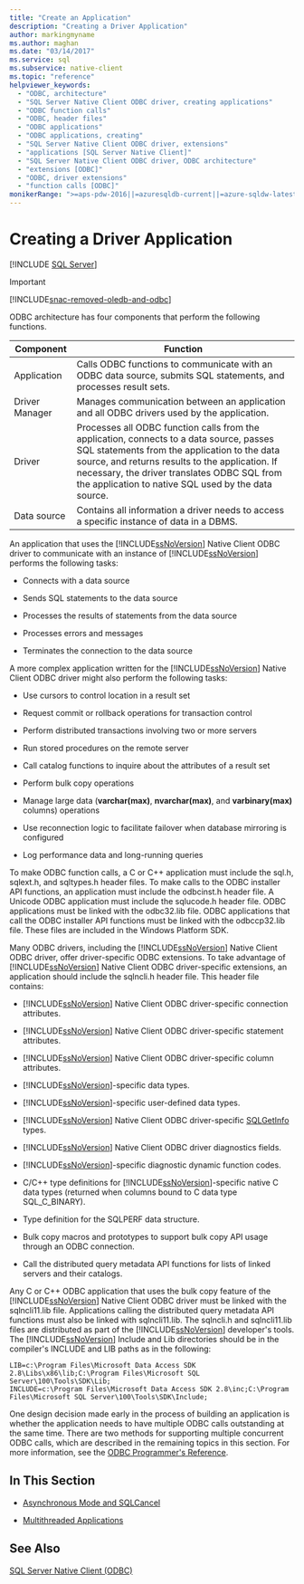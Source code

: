 ```yaml
---
title: "Create an Application"
description: "Creating a Driver Application"
author: markingmyname
ms.author: maghan
ms.date: "03/14/2017"
ms.service: sql
ms.subservice: native-client
ms.topic: "reference"
helpviewer_keywords:
  - "ODBC, architecture"
  - "SQL Server Native Client ODBC driver, creating applications"
  - "ODBC function calls"
  - "ODBC, header files"
  - "ODBC applications"
  - "ODBC applications, creating"
  - "SQL Server Native Client ODBC driver, extensions"
  - "applications [SQL Server Native Client]"
  - "SQL Server Native Client ODBC driver, ODBC architecture"
  - "extensions [ODBC]"
  - "ODBC, driver extensions"
  - "function calls [ODBC]"
monikerRange: ">=aps-pdw-2016||=azuresqldb-current||=azure-sqldw-latest||>=sql-server-2016||>=sql-server-linux-2017||=azuresqldb-mi-current"
---
```

# Creating a Driver Application
[!INCLUDE [SQL Server](../../../includes/applies-to-version/sql-asdb-asdbmi-asa-pdw.md)]

> [!IMPORTANT] 
> [!INCLUDE[snac-removed-oledb-and-odbc](../../../includes/snac-removed-oledb-and-odbc.md)]

  ODBC architecture has four components that perform the following functions.  
  
|Component|Function|  
|---------------|--------------|  
|Application|Calls ODBC functions to communicate with an ODBC data source, submits SQL statements, and processes result sets.|  
|Driver Manager|Manages communication between an application and all ODBC drivers used by the application.|  
|Driver|Processes all ODBC function calls from the application, connects to a data source, passes SQL statements from the application to the data source, and returns results to the application. If necessary, the driver translates ODBC SQL from the application to native SQL used by the data source.|  
|Data source|Contains all information a driver needs to access a specific instance of data in a DBMS.|  
  
 An application that uses the [!INCLUDE[ssNoVersion](../../../includes/ssnoversion-md.md)] Native Client ODBC driver to communicate with an instance of [!INCLUDE[ssNoVersion](../../../includes/ssnoversion-md.md)] performs the following tasks:  
  
-   Connects with a data source  
  
-   Sends SQL statements to the data source  
  
-   Processes the results of statements from the data source  
  
-   Processes errors and messages  
  
-   Terminates the connection to the data source  
  
 A more complex application written for the [!INCLUDE[ssNoVersion](../../../includes/ssnoversion-md.md)] Native Client ODBC driver might also perform the following tasks:  
  
-   Use cursors to control location in a result set  
  
-   Request commit or rollback operations for transaction control  
  
-   Perform distributed transactions involving two or more servers  
  
-   Run stored procedures on the remote server  
  
-   Call catalog functions to inquire about the attributes of a result set  
  
-   Perform bulk copy operations  
  
-   Manage large data (**varchar(max)**, **nvarchar(max)**, and **varbinary(max)** columns) operations  
  
-   Use reconnection logic to facilitate failover when database mirroring is configured  
  
-   Log performance data and long-running queries  
  
 To make ODBC function calls, a C or C++ application must include the sql.h, sqlext.h, and sqltypes.h header files. To make calls to the ODBC installer API functions, an application must include the odbcinst.h header file. A Unicode ODBC application must include the sqlucode.h header file. ODBC applications must be linked with the odbc32.lib file. ODBC applications that call the ODBC installer API functions must be linked with the odbccp32.lib file. These files are included in the Windows Platform SDK.  
  
 Many ODBC drivers, including the [!INCLUDE[ssNoVersion](../../../includes/ssnoversion-md.md)] Native Client ODBC driver, offer driver-specific ODBC extensions. To take advantage of [!INCLUDE[ssNoVersion](../../../includes/ssnoversion-md.md)] Native Client ODBC driver-specific extensions, an application should include the sqlncli.h header file. This header file contains:  
  
-   [!INCLUDE[ssNoVersion](../../../includes/ssnoversion-md.md)] Native Client ODBC driver-specific connection attributes.  
  
-   [!INCLUDE[ssNoVersion](../../../includes/ssnoversion-md.md)] Native Client ODBC driver-specific statement attributes.  
  
-   [!INCLUDE[ssNoVersion](../../../includes/ssnoversion-md.md)] Native Client ODBC driver-specific column attributes.  
  
-   [!INCLUDE[ssNoVersion](../../../includes/ssnoversion-md.md)]-specific data types.  
  
-   [!INCLUDE[ssNoVersion](../../../includes/ssnoversion-md.md)]-specific user-defined data types.  
  
-   [!INCLUDE[ssNoVersion](../../../includes/ssnoversion-md.md)] Native Client ODBC driver-specific [SQLGetInfo](../../../relational-databases/native-client-odbc-api/sqlgetinfo.md) types.  
  
-   [!INCLUDE[ssNoVersion](../../../includes/ssnoversion-md.md)] Native Client ODBC driver diagnostics fields.  
  
-   [!INCLUDE[ssNoVersion](../../../includes/ssnoversion-md.md)]-specific diagnostic dynamic function codes.  
  
-   C/C++ type definitions for [!INCLUDE[ssNoVersion](../../../includes/ssnoversion-md.md)]-specific native C data types (returned when columns bound to C data type SQL_C_BINARY).  
  
-   Type definition for the SQLPERF data structure.  
  
-   Bulk copy macros and prototypes to support bulk copy API usage through an ODBC connection.  
  
-   Call the distributed query metadata API functions for lists of linked servers and their catalogs.  
  
 Any C or C++ ODBC application that uses the bulk copy feature of the [!INCLUDE[ssNoVersion](../../../includes/ssnoversion-md.md)] Native Client ODBC driver must be linked with the sqlncli11.lib file. Applications calling the distributed query metadata API functions must also be linked with sqlncli11.lib. The sqlncli.h and sqlncli11.lib files are distributed as part of the [!INCLUDE[ssNoVersion](../../../includes/ssnoversion-md.md)] developer's tools. The [!INCLUDE[ssNoVersion](../../../includes/ssnoversion-md.md)] Include and Lib directories should be in the compiler's INCLUDE and LIB paths as in the following:  
  
```  
LIB=c:\Program Files\Microsoft Data Access SDK 2.8\Libs\x86\lib;C:\Program Files\Microsoft SQL Server\100\Tools\SDK\Lib;  
INCLUDE=c:\Program Files\Microsoft Data Access SDK 2.8\inc;C:\Program Files\Microsoft SQL Server\100\Tools\SDK\Include;  
```  
  
 One design decision made early in the process of building an application is whether the application needs to have multiple ODBC calls outstanding at the same time. There are two methods for supporting multiple concurrent ODBC calls, which are described in the remaining topics in this section. For more information, see the [ODBC Programmer's Reference](../../../odbc/reference/odbc-programmer-s-reference.md).  
  
## In This Section  
  
-   [Asynchronous Mode and SQLCancel](../../../relational-databases/native-client/odbc/creating-a-driver-application-asynchronous-mode-and-sqlcancel.md)  
  
-   [Multithreaded Applications](../../../relational-databases/native-client/odbc/creating-a-driver-application-multithreaded-applications.md)  
  
## See Also  
 [SQL Server Native Client &#40;ODBC&#41;](../../../relational-databases/native-client/odbc/sql-server-native-client-odbc.md)  
  
